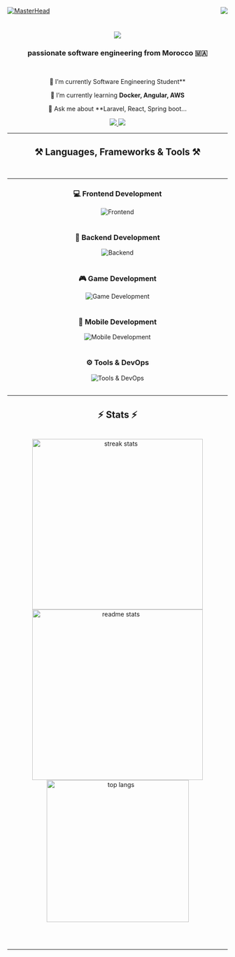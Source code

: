 [![MasterHead](https://firebasestorage.googleapis.com/v0/b/flexi-coding.appspot.com/o/dempgi7-520f8d5f-63d4-4453-8822-dbc149ae27f8.gif?alt=media&token=91c0c7b2-93c3-4029-b011-1a8703c5730d)](https://rishavchanda.io)
<img align="right" src="https://visitor-badge.laobi.icu/badge?page_id=salesp07.salesp07" />

<h1 align="center">
    <img src="https://readme-typing-svg.herokuapp.com/?font=Righteous&size=35&center=true&vCenter=true&width=500&height=70&duration=4000&lines=Hi+There!+👋;+I'm+Hodaifa+Echffani!;" />
</h1>

<h3 align="center"> passionate software engineering from Morocco 🇲🇦</h3>

<br/>

<div align="center">
 
🔭 I’m currently  Software Engineering Student**
 
 🌱 I’m currently learning **Docker, Angular, AWS**

💬 Ask me about **Laravel, React, Spring boot... 
 </div>
 
<div align="center"> 
  <a href="mailto:echffani.hodaifa@gmail.com">
    <img src="https://img.shields.io/badge/Gmail-333333?style=for-the-badge&logo=gmail&logoColor=red" />
  </a>
  <a href="https://www.linkedin.com/in/hodaifa-echffani-297b7b284/" target="_blank">
    <img src="https://img.shields.io/badge/LinkedIn-0077B5?style=for-the-badge&logo=linkedin&logoColor=white" target="_blank" />
  </a>
  
</div>

 <hr/>
 
<h2 align="center">⚒️ Languages, Frameworks & Tools ⚒️</h2>
<br/>
 <hr/>
<div align="center">

### 💻 Frontend Development  
<img src="https://skillicons.dev/icons?i=react,angular,html,css,tailwind,bootstrap,mui,figma,git,vscode" alt="Frontend" />
<br/><br/>

### 🔧 Backend Development  
<img src="https://skillicons.dev/icons?i=nodejs,express,python,flask,php,laravel,mysql,postgres,firebase,mongodb,oracle" alt="Backend" />
<br/><br/>

### 🎮 Game Development  
<img src="https://skillicons.dev/icons?i=unity,java,c" alt="Game Development" />
<br/><br/>

### 📱 Mobile Development  
<img src="https://skillicons.dev/icons?i=androidstudio,react,flutter" alt="Mobile Development" />
<br/><br/>

### ⚙️ Tools & DevOps  
<img src="https://skillicons.dev/icons?i=docker,jenkins,github,matlab" alt="Tools & DevOps" />
<br/>

</div>



<br/>
<hr/>



<h2 align="center">⚡ Stats ⚡</h2>
<br>
<div align=center>
  <img width=390 src="https://github-readme-streak-stats-salesp07.vercel.app/?user=hodaifa-ech&count_private=true&theme=react&border_radius=10" alt="streak stats"/>
  <img width=390 src="https://github-readme-stats-salesp07.vercel.app/api?username=hodaifa-ech&count_private=true&show_icons=true&theme=react&rank_icon=github&border_radius=10" alt="readme stats" />
  <br/>
  <img width=325 align="center" src="https://github-readme-stats-salesp07.vercel.app/api/top-langs/?username=hodaifa-ech&hide=HTML&langs_count=8&layout=compact&theme=react&border_radius=10&size_weight=0.5&count_weight=0.5&exclude_repo=github-readme-stats" alt="top langs" />
  
</div>

<br/><br/>

<hr/>

<br/>



<br/>
